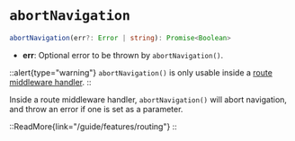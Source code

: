 # `abortNavigation`

```ts
abortNavigation(err?: Error | string): Promise<Boolean>
```

* **err**: Optional error to be thrown by `abortNavigation()`.

::alert{type="warning"}
`abortNavigation()` is only usable inside a [route middleware handler](/guide/directory-structure/middleware).
::

Inside a route middleware handler, `abortNavigation()` will abort navigation, and throw an error if one is set as a parameter.

::ReadMore{link="/guide/features/routing"}
::
